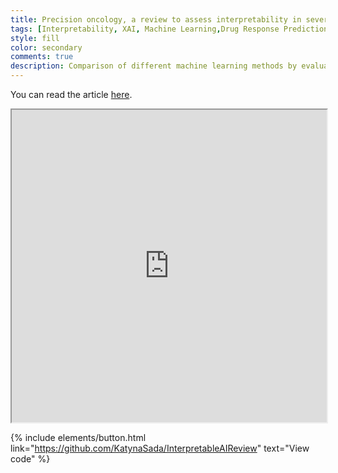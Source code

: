 ```yaml
---
title: Precision oncology, a review to assess interpretability in several explainable methods
tags: [Interpretability, XAI, Machine Learning,Drug Response Prediction]
style: fill
color: secondary
comments: true
description: Comparison of different machine learning methods by evaluating interpretability of these methods.
---
```

You can read the article [here](https://academic.oup.com/bib/article/24/4/bbad200/7186396).


<iframe src="https://academic.oup.com/bib/article/24/4/bbad200/7186396" width="100%" height="500px"></iframe>


{% include elements/button.html link="https://github.com/KatynaSada/InterpretableAIReview" text="View code" %}

